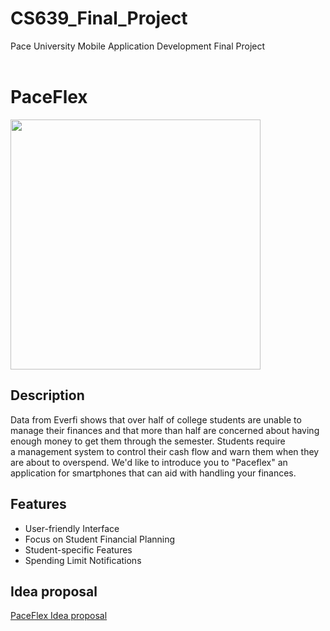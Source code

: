 # CS639_Final_Project
Pace University Mobile Application Development Final Project <br><br>
# PaceFlex
<img src="https://i.imgur.com/7iEpmPq.png" style="width:400px;height:400px;" />

## Description

Data from Everfi shows that over half of college students are unable to manage their finances and that more than half are concerned about having enough money to get them through the semester. Students require a management system to control their cash flow and warn them when they are about to overspend. We'd like to introduce you to "Paceflex" an application for smartphones that can aid with handling your finances.

## Features
-	User-friendly Interface
-	Focus on Student Financial Planning
-	Student-specific Features
-	Spending Limit Notifications

## Idea proposal
<a href="https://docs.google.com/document/d/1xZEOjYTmsf_xQQY8-Do1A9e84M3zAg7AmocohLPcV6Y/edit?usp=sharing)">PaceFlex Idea proposal </a>
